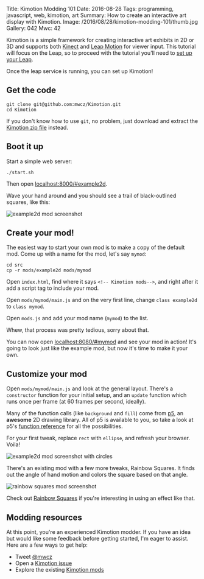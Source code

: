 Title: Kimotion Modding 101
Date: 2016-08-28
Tags: programming, javascript, web, kimotion, art
Summary: How to create an interactive art display with Kimotion.
Image: /2016/08/28/kimotion-modding-101/thumb.jpg
Gallery: 042
Mwc: 42

Kimotion is a simple framework for creating interactive art exhibits in 2D or
3D and supports both [Kinect][kinect] and [Leap Motion][leap] for viewer input.
This tutorial will focus on the Leap, so to proceed with the tutorial you'll
need to [set up your Leap][leap-setup].

Once the leap service is running, you can set up Kimotion!


## Get the code

    git clone git@github.com:mwcz/Kimotion.git
    cd Kimotion

If you don't know how to use `git`, no problem, just download and extract the
[Kimotion zip file](https://github.com/mwcz/Kimotion/archive/master.zip)
instead.


## Boot it up

Start a simple web server:

    ./start.sh

Then open [localhost:8000/#example2d](http://localhost:8000/#example2d).

Wave your hand around and you should see a trail of black-outlined squares,
like this:

![example2d mod screenshot]({attach}example2d.jpg)


## Create your mod!

The easiest way to start your own mod is to make a copy of the default mod.
Come up with a name for the mod, let's say `mymod`:

    cd src
    cp -r mods/example2d mods/mymod

Open `index.html`, find where it says `<!-- Kimotion mods-->`, and right after
it add a script tag to include your mod.

   <script src="mods/mymod/main.js"></script>

Open `mods/mymod/main.js` and on the very first line, change `class example2d`
to `class mymod`.

Open `mods.js` and add your mod name (`mymod`) to the list.

Whew, that process was pretty tedious, sorry about that.

You can now open [localhost:8080/#mymod](http://localhost:8080/#mymod) and see
your mod in action!  It's going to look just like the example mod, but now it's
time to make it your own.


## Customize your mod

Open `mods/mymod/main.js` and look at the general layout.  There's a
`constructor` function for your initial setup, and an `update` function which
runs once per frame (at 60 frames per second, ideally).

Many of the function calls (like `background` and `fill`) come from [p5][p5],
an **awesome** 2D drawing library.  All of p5 is available to you, so take a
look at p5's [function reference][p5-ref] for all the possibilities.

For your first tweak,  replace `rect` with `ellipse`, and refresh your browser.
Voila!

![example2d mod screenshot with circles]({attach}example2d-circle.jpg)

There's an existing mod with a few more tweaks, Rainbow Squares.  It finds out
the angle of hand motion and colors the square based on that angle.

![rainbow squares mod screenshot]({attach}rainbow-squares.jpg)

Check out [Rainbow Squares][rainbow-square] if you're interesting in using an
effect like that.


## Modding resources

At this point, you're an experienced Kimotion modder.  If you have an idea but
would like some feedback before getting started, I'm eager to assist.  Here are
a few ways to get help:

 - Tweet [@mwcz][twitter]
 - Open a [Kimotion issue][kimotion-issue]
 - Explore the existing [Kimotion mods][mods]

<img style="display: none !important;" src="{attach}thumb.jpg">

[kimotion-web]: http://kimotion.xyz
[kinect]: http://www.xbox.com/en-US/xbox-360/accessories/kinect
[leap]: https://www.leapmotion.com/
[leap-setup]: https://www.leapmotion.com/setup
[npm]: https://www.npmjs.com/
[p5]: https://p5js.org/
[p5-ref]: https://p5js.org/reference/
[mods]: https://github.com/mwcz/Kimotion/tree/master/src/mods
[mod-ideas]: https://github.com/mwcz/Kimotion/issues?q=is%3Aopen+is%3Aissue+label%3A%22mod+idea%22
[kimotion-issue]: https://github.com/mwcz/Kimotion/issues/new
[twitter]: https://twitter.com/mwcz
[rainbow-square]: https://github.com/mwcz/Kimotion/blob/master/src/mods/rainbow-square/main.js
